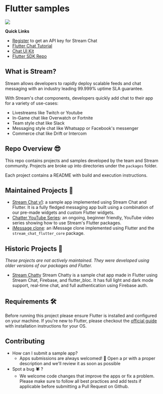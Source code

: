 # Flutter samples

![](https://raw.githubusercontent.com/GetStream/flutter-samples/master/images/sdk_hero_v4.png)

**Quick Links**

- [Register](https://getstream.io/chat/trial/) to get an API key for Stream Chat
- [Flutter Chat Tutorial](https://getstream.io/chat/flutter/tutorial/)
- [Chat UI Kit](https://getstream.io/chat/ui-kit/)
- [Flutter SDK Repo](https://github.com/GetStream/stream-chat-flutter)


## What is Stream?

Stream allows developers to rapidly deploy scalable feeds and chat messaging with an industry leading 99.999% uptime SLA guarantee.

With Stream's chat components, developers quickly add chat to their app for a variety of use-cases:

- Livestreams like Twitch or Youtube
- In-Game chat like Overwatch or Fortnite
- Team style chat like Slack
- Messaging style chat like Whatsapp or Facebook's messenger
- Commerce chat like Drift or Intercom

## Repo Overview 😎

This repo contains projects and samples developed by the team and Stream community. Projects are broke up into directories under the `packages` folder.

Each project contains a README with build and execution instructions. 

## **Maintained Projects 🚀**
- [Stream Chat v1](https://github.com/GetStream/flutter-samples/tree/main/packages/stream_chat_v1): a sample app implemented using Stream Chat and Flutter. It is a fully fledged messaging app built using a combination of our pre-made widgets and custom Flutter widgets.
- [Chatter YouTube Series](https://github.com/HayesGordon/chatter): an ongoing, beginner friendly, YouTube video series showing how to use Stream's Flutter packages.
- [iMessage clone](https://github.com/GetStream/flutter-samples/tree/main/packages/imessage): an iMessage clone implemented using Flutter and the `stream_chat_flutter_core` package.

## **Historic Projects 📕**
*These projects are not actively maintained. They were developed using older versions of our packages and Flutter.*
- [Stream Chatty](https://github.com/GetStream/flutter-samples/tree/main/packages/chatty) Stream Chatty is a sample chat app made in Flutter using Stream Chat, Firebase, and flutter_bloc. It has full light and dark mode support, real-time chat, and full authentication using Firebase auth.

## Requirements 🛠

Before running this project please ensure Flutter is installed and configured on your machine. If you're new to Flutter, please checkout the [official guide](https://flutter.dev/docs/get-started/install) with installation instructions for your OS. 

## Contributing

- How can I submit a sample app?
    - Apps submissions are always welcomed! 🥳 Open a pr with a proper description and we'll review it as soon as possible
- Spot a bug 🕷 ?
    - We welcome code changes that improve the apps or fix a problem. Please make sure to follow all best practices and add tests if applicable before submitting a Pull Request on Github.

